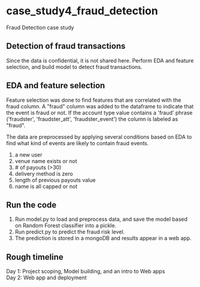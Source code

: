 # case_study4_fraud_detection
Fraud Detection case study

## Detection of fraud transactions
Since the data is confidential, it is not shared here.
Perform EDA and feature selection, and build model to detect fraud transactions.

## EDA and feature selection
Feature selection was done to find features that are correlated with the fraud column. A "fraud" column was added to the dataframe to indicate that the event is fraud or not. If the account type value contains a 'fraud' phrase ('fraudster', 'fraudster_att', 'fraudster_event') the column is labeled as "fraud".

The data are preprocessed by applying several conditions based on EDA to find what kind of events are likely to contain fraud events.
1. a new user
2. venue name exists or not
3. \# of payouts (>30)
4. delivery method is zero
5. length of previous payouts value
6. name is all capped or not

## Run the code
1. Run model.py to load and preprocess data, and save the model based on Random Forest classifier into a pickle.
2. Run predict.py to predict the fraud risk level.
3. The prediction is stored in a mongoDB and results appear in a web app.

## Rough timeline
Day 1: Project scoping, Model building, and an intro to Web apps<br>
Day 2: Web app and deployment
